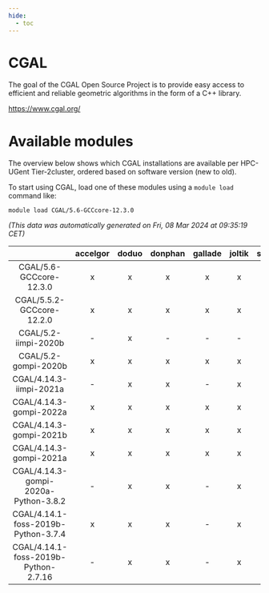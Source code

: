 ```yaml
---
hide:
  - toc
---
```


CGAL
====


The goal of the CGAL Open Source Project is to provide easy access to efficient and reliable geometric algorithms in the form of a C++ library.

https://www.cgal.org/
# Available modules


The overview below shows which CGAL installations are available per HPC-UGent Tier-2cluster, ordered based on software version (new to old).

To start using CGAL, load one of these modules using a `module load` command like:

```shell
module load CGAL/5.6-GCCcore-12.3.0
```

*(This data was automatically generated on Fri, 08 Mar 2024 at 09:35:19 CET)*  

| |accelgor|doduo|donphan|gallade|joltik|skitty|
| :---: | :---: | :---: | :---: | :---: | :---: | :---: |
|CGAL/5.6-GCCcore-12.3.0|x|x|x|x|x|x|
|CGAL/5.5.2-GCCcore-12.2.0|x|x|x|x|x|x|
|CGAL/5.2-iimpi-2020b|-|x|-|-|-|-|
|CGAL/5.2-gompi-2020b|x|x|x|x|x|x|
|CGAL/4.14.3-iimpi-2021a|-|x|x|-|x|x|
|CGAL/4.14.3-gompi-2022a|x|x|x|x|x|x|
|CGAL/4.14.3-gompi-2021b|x|x|x|x|x|x|
|CGAL/4.14.3-gompi-2021a|x|x|x|x|x|x|
|CGAL/4.14.3-gompi-2020a-Python-3.8.2|-|x|x|-|x|x|
|CGAL/4.14.1-foss-2019b-Python-3.7.4|x|x|x|-|x|x|
|CGAL/4.14.1-foss-2019b-Python-2.7.16|-|x|x|-|x|x|
